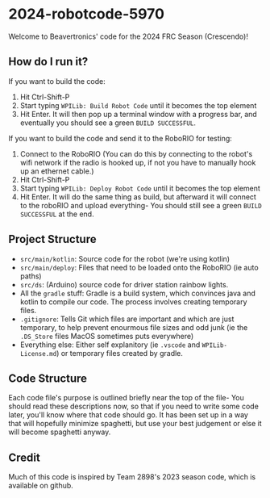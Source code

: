 # 2024-robotcode-5970

Welcome to Beavertronics' code for the 2024 FRC Season (Crescendo)!

## How do I run it?

If you want to build the code:
1. Hit Ctrl-Shift-P
2. Start typing `WPILib: Build Robot Code` until it becomes the top element
3. Hit Enter.
It will then pop up a terminal window with a progress bar, and eventually you should see a green `BUILD SUCCESSFUL`.

If you want to build the code and send it to the RoboRIO for testing:
1. Connect to the RoboRIO (You can do this by connecting to the robot's wifi network if the radio is hooked up, if not you have to manually hook up an ethernet cable.)
2. Hit Ctrl-Shift-P
3. Start typing `WPILib: Deploy Robot Code` until it becomes the top element
4. Hit Enter.
It will do the same thing as build, but afterward it will connect to the roboRIO and upload everything- You should still see a green `BUILD SUCCESSFUL` at the end.


## Project Structure

- `src/main/kotlin`: Source code for the robot (we're using kotlin)
- `src/main/deploy`: Files that need to be loaded onto the RoboRIO (ie auto paths)
- `src/ds`: (Arduino) source code for driver station rainbow lights.
- All the `gradle` stuff: Gradle is a build system, which convinces java and kotlin to compile our code. The process involves creating temporary files.
- `.gitignore`: Tells Git which files are important and which are just temporary, to help prevent enourmous file sizes and odd junk (ie the `.DS_Store` files MacOS sometimes puts everywhere)
- Everything else: Either self explanitory (ie `.vscode` and `WPILib-License.md`) or temporary files created by gradle.

## Code Structure

Each code file's purpose is outlined briefly near the top of the file- You should read these descriptions now, so that if you need to write some code later, you'll know where that code should go. It has been set up in a way that will hopefully minimize spaghetti, but use your best judgement or else it will become spaghetti anyway.



## Credit

Much of this code is inspired by Team 2898's 2023 season code, which is available on github.
